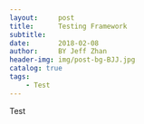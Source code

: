```yaml
---
layout:     post
title:      Testing Framework
subtitle:   
date:       2018-02-08
author:     BY Jeff Zhan
header-img: img/post-bg-BJJ.jpg
catalog: true
tags:
    - Test
---
```

Test
